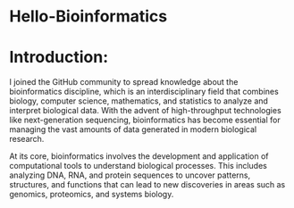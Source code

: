 # Hello-Bioinformatics
# Introduction:
I joined the GitHub community to spread knowledge about the bioinformatics discipline, which is an interdisciplinary field that combines biology, computer science, mathematics, and statistics to analyze and interpret biological data. With the advent of high-throughput technologies like next-generation sequencing, bioinformatics has become essential for managing the vast amounts of data generated in modern biological research.

At its core, bioinformatics involves the development and application of computational tools to understand biological processes. This includes analyzing DNA, RNA, and protein sequences to uncover patterns, structures, and functions that can lead to new discoveries in areas such as genomics, proteomics, and systems biology.
